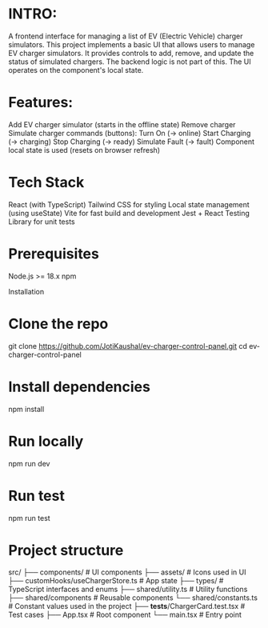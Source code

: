 # INTRO: 
A frontend interface for managing a list of EV (Electric Vehicle) charger simulators. This project implements a basic UI that allows users to manage EV charger simulators. 
It provides controls to add, remove, and update the status of simulated chargers. The backend logic is not part of this. The UI operates on the component's local state.

# Features: 
Add EV charger simulator (starts in the offline state)
Remove charger
Simulate charger commands (buttons):
Turn On (→ online)
Start Charging (→ charging)
Stop Charging (→ ready)
Simulate Fault (→ fault)
Component local state is used (resets on browser refresh)

# Tech Stack
React (with TypeScript)
Tailwind CSS for styling
Local state management (using useState)
Vite for fast build and development
Jest + React Testing Library for unit tests

# Prerequisites
Node.js >= 18.x
npm

Installation
# Clone the repo
git clone https://github.com/JotiKaushal/ev-charger-control-panel.git
cd ev-charger-control-panel

# Install dependencies
npm install

# Run locally
npm run dev

# Run test
npm run test

# Project structure

src/
├── components/                                # UI components
├── assets/                                    # Icons used in UI
├── customHooks/useChargerStore.ts             # App state
├── types/                                     # TypeScript interfaces and enums
├── shared/utility.ts                          # Utility functions
├── shared/components                          # Reusable components
└── shared/constants.ts                        # Constant values used in the project
├── __tests__/ChargerCard.test.tsx             # Test cases
├── App.tsx                                    # Root component
└── main.tsx                                   # Entry point

